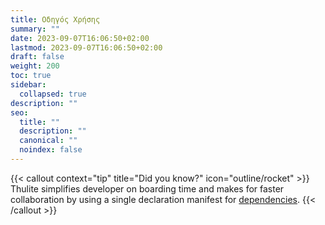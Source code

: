 ```yaml
---
title: Οδηγός Χρήσης
summary: ""
date: 2023-09-07T16:06:50+02:00
lastmod: 2023-09-07T16:06:50+02:00
draft: false
weight: 200
toc: true
sidebar:
  collapsed: true
description: ""
seo:
  title: ""
  description: ""
  canonical: ""
  noindex: false
---
```

{{< callout context="tip" title="Did you know?" icon="outline/rocket" >}}
Thulite simplifies developer on boarding time and makes for faster collaboration by using a single declaration manifest for [dependencies](https://docs.thulite.io/concepts/dependencies/).
{{< /callout >}}
